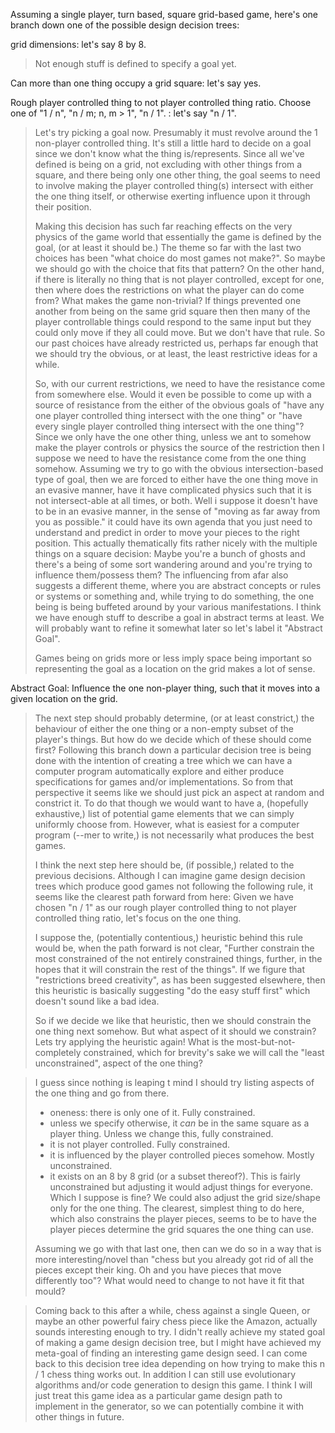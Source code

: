 Assuming a single player, turn based, square grid-based game, here's one branch down one of the possible design decision trees:

grid dimensions: let's say 8 by 8.

> Not enough stuff is defined to specify a goal yet.

Can more than one thing occupy a grid square: let's say yes.

Rough player controlled thing to not player controlled thing ratio. Choose one of "1 / n", "n / m; n, m > 1", "n / 1". : let's say "n / 1".


> Let's try picking a goal now. Presumably it must revolve around the 1 non-player controlled thing. It's still a little hard to decide on a goal since we don't know what the thing is/represents. Since all we've defined is being on a grid, not excluding with other things from a square, and there being only one other thing, the goal seems to need to involve making the player controlled thing(s) intersect with either the one thing itself, or otherwise exerting influence upon it through their position. 
>
> Making this decision has such far reaching effects on the very physics of the game world that essentially the game is defined by the goal, (or at least it should be.) The theme so far with the last two choices has been "what choice do most games not make?". So maybe we should go with the choice that fits that pattern? On the other hand, if there is literally no thing that is not player controlled, except for one, then where does the restrictions on what the player can do come from? What makes the game non-trivial? If things prevented one another from being on the same grid square then then many of the player controllable things could respond to the same input but they could only move if they all could move. But we don't have that rule. So our past choices have already restricted us, perhaps far enough that we should try the obvious, or at least, the least restrictive ideas for a while. 
>
> So, with our current restrictions, we need to have the resistance come from somewhere else. Would it even be possible to come up with a source of resistance from the either of the obvious goals of "have any one player controlled thing intersect with the one thing" or "have every single player controlled thing intersect with the one thing"? Since we only have the one other thing, unless we ant to somehow make the player controls or physics the source of the restriction then I suppose we need to have the resistance come from the one thing somehow. Assuming we try to go with the obvious intersection-based type of goal, then we are forced to either have the one thing move in an evasive manner, have it have complicated physics such that it is not intersect-able at all times, or both. Well i suppose it doesn't have to be in an evasive manner, in the sense of "moving as far away from you as possible." it could have its own agenda that you just need to understand and predict in order to move your pieces to the right position. This actually thematically fits rather nicely with the multiple things on a square decision: Maybe you're a bunch of ghosts and there's a being of some sort wandering around and you're trying to influence them/possess them? The influencing from afar also suggests a different theme, where you are abstract concepts or rules or systems or something and, while trying to do something, the one being is being buffeted around by your various manifestations. I think we have enough stuff to describe a goal in abstract terms at least. We will probably want to refine it somewhat later so let's label it "Abstract Goal". 
>
> Games being on grids more or less imply space being important so representing the goal as a location on the grid makes a lot of sense.


Abstract Goal: Influence the one non-player thing, such that it moves into a given location on the grid.


> The next step should probably determine, (or at least constrict,) the behaviour of either the one thing or a non-empty subset of the player's things. But how do we decide which of these should come first? Following this branch down a particular decision tree is being done with the intention of creating a tree which we can have a computer program automatically explore and either produce specifications for games and/or implementations. So from that perspective it seems like we should just pick an aspect  at random and constrict it. To do that though we would want to have a, (hopefully exhaustive,) list of potential game elements that we can simply uniformly choose from. However, what is easiest for a computer program (--mer to write,) is not necessarily what produces the best games.
>
> I think the next step here should be, (if possible,) related to the previous decisions. Although I can imagine game design decision trees which produce good games not following the following rule, it seems like the clearest path forward from here: Given we have chosen "n / 1" as our rough player controlled thing to not player controlled thing ratio, let's focus on the one thing.
>
> I suppose the, (potentially contentious,) heuristic behind this rule would be, when the path forward is not clear, "Further constrain the most constrained of the not entirely constrained things, further, in the hopes that it will constrain the rest of the things". If we figure that "restrictions breed creativity", as has been suggested elsewhere, then this heuristic is basically suggesting "do the easy stuff first" which doesn't sound like a bad idea.
>
> So if we decide we like that heuristic, then we should constrain the one thing next somehow. But what aspect of it should we constrain? Lets try applying the heuristic again! What is the most-but-not-completely constrained, which for brevity's sake we will call the "least unconstrained", aspect of the one thing?

> I guess since nothing is leaping t mind I should try listing aspects of the one thing and go from there.
> * oneness: there is only one of it. Fully constrained.
> * unless we specify otherwise, it *can* be in the same square as a player thing. Unless we change this, fully constrained.
> * it is not player controlled. Fully constrained.
> * it is influenced by the player controlled pieces somehow. Mostly unconstrained.
> * it exists on an 8 by 8 grid (or a subset thereof?). This is fairly unconstrained but adjusting it would adjust things for everyone. Which I suppose is fine? We could also adjust the grid size/shape only for the one thing. The clearest, simplest thing to do here, which also constrains the player pieces, seems to be to have the player pieces determine the grid squares the one thing can use.
>
> Assuming we go with that last one, then can we do so in a way that is more interesting/novel than "chess but you already got rid of all the pieces except their king. Oh and you have pieces that move differently too"? What would need to change to not have it fit that mould?

> Coming back to this after a while, chess against a single Queen, or maybe an other powerful fairy chess piece like the Amazon, actually sounds interesting enough to try.
> I didn't really achieve my stated goal of making a game design decision tree, but I might have achieved my meta-goal of finding an interesting game design seed. I can come back to this decision tree idea depending on how trying to make this n / 1 chess thing works out. In addition I can still use evolutionary algorithms and/or code generation to design this game. I think I will just treat this game idea as a particular game design path to implement in the generator, so we can potentially combine it with other things in future.
